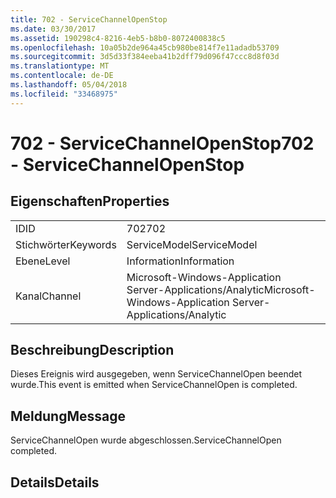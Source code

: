 ```yaml
---
title: 702 - ServiceChannelOpenStop
ms.date: 03/30/2017
ms.assetid: 190298c4-8216-4eb5-b8b0-8072400838c5
ms.openlocfilehash: 10a05b2de964a45cb980be814f7e11adadb53709
ms.sourcegitcommit: 3d5d33f384eeba41b2dff79d096f47ccc8d8f03d
ms.translationtype: MT
ms.contentlocale: de-DE
ms.lasthandoff: 05/04/2018
ms.locfileid: "33468975"
---
```

# <a name="702---servicechannelopenstop"></a><span data-ttu-id="f2725-102">702 - ServiceChannelOpenStop</span><span class="sxs-lookup"><span data-stu-id="f2725-102">702 - ServiceChannelOpenStop</span></span>
## <a name="properties"></a><span data-ttu-id="f2725-103">Eigenschaften</span><span class="sxs-lookup"><span data-stu-id="f2725-103">Properties</span></span>  
  
|||  
|-|-|  
|<span data-ttu-id="f2725-104">ID</span><span class="sxs-lookup"><span data-stu-id="f2725-104">ID</span></span>|<span data-ttu-id="f2725-105">702</span><span class="sxs-lookup"><span data-stu-id="f2725-105">702</span></span>|  
|<span data-ttu-id="f2725-106">Stichwörter</span><span class="sxs-lookup"><span data-stu-id="f2725-106">Keywords</span></span>|<span data-ttu-id="f2725-107">ServiceModel</span><span class="sxs-lookup"><span data-stu-id="f2725-107">ServiceModel</span></span>|  
|<span data-ttu-id="f2725-108">Ebene</span><span class="sxs-lookup"><span data-stu-id="f2725-108">Level</span></span>|<span data-ttu-id="f2725-109">Information</span><span class="sxs-lookup"><span data-stu-id="f2725-109">Information</span></span>|  
|<span data-ttu-id="f2725-110">Kanal</span><span class="sxs-lookup"><span data-stu-id="f2725-110">Channel</span></span>|<span data-ttu-id="f2725-111">Microsoft-Windows-Application Server-Applications/Analytic</span><span class="sxs-lookup"><span data-stu-id="f2725-111">Microsoft-Windows-Application Server-Applications/Analytic</span></span>|  
  
## <a name="description"></a><span data-ttu-id="f2725-112">Beschreibung</span><span class="sxs-lookup"><span data-stu-id="f2725-112">Description</span></span>  
 <span data-ttu-id="f2725-113">Dieses Ereignis wird ausgegeben, wenn ServiceChannelOpen beendet wurde.</span><span class="sxs-lookup"><span data-stu-id="f2725-113">This event is emitted when ServiceChannelOpen is completed.</span></span>  
  
## <a name="message"></a><span data-ttu-id="f2725-114">Meldung</span><span class="sxs-lookup"><span data-stu-id="f2725-114">Message</span></span>  
 <span data-ttu-id="f2725-115">ServiceChannelOpen wurde abgeschlossen.</span><span class="sxs-lookup"><span data-stu-id="f2725-115">ServiceChannelOpen completed.</span></span>  
  
## <a name="details"></a><span data-ttu-id="f2725-116">Details</span><span class="sxs-lookup"><span data-stu-id="f2725-116">Details</span></span>
